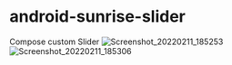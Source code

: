 # android-sunrise-slider
Compose custom Slider
![Screenshot_20220211_185253](https://user-images.githubusercontent.com/15467463/153652157-9c76b1e1-1e38-43ba-8ba3-ed5040176903.png)
![Screenshot_20220211_185306](https://user-images.githubusercontent.com/15467463/153652161-4962df63-c0cc-49b2-bba2-805b556109a8.png)
